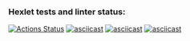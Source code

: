 ### Hexlet tests and linter status:
[![Actions Status](https://github.com/ggarnet42/frontend-project-44/actions/workflows/hexlet-check.yml/badge.svg)](https://github.com/ggarnet42/frontend-project-44/actions)
[![asciicast](https://asciinema.org/a/Nr51Z7TJsuAVUOhS5bHBT2y0P.png)](https://asciinema.org/a/Nr51Z7TJsuAVUOhS5bHBT2y0P)
[![asciicast](https://asciinema.org/a/SxX1RERrahFBmfD66EsZk9n14.png)](https://asciinema.org/a/SxX1RERrahFBmfD66EsZk9n14)
[![asciicast](https://asciinema.org/a/sDLtss1zg474UJ2DUpjYUQALs.png)](https://asciinema.org/a/sDLtss1zg474UJ2DUpjYUQALs)